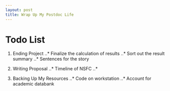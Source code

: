 ```yaml
---
layout: post
title: Wrap Up My Postdoc Life
---
```


# Todo List

1. Ending Project
..* Finalize the calculation of results
..* Sort out the result summary
..* Sentences for the story

2. Writing Proposal
..* Timeline of NSFC
..*

3. Backing Up My Resources
..* Code on workstation
..* Account for academic databank
